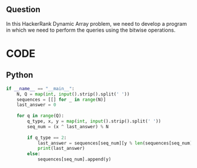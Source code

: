 ## Question
In this HackerRank Dynamic Array problem, we need to develop a program in which we need to perform the queries using the bitwise operations.

# CODE 
## Python 
```py
if __name__ == "__main__":
    N, Q = map(int, input().strip().split(' '))
    sequences = [[] for _ in range(N)]
    last_answer = 0
    
    for q in range(Q):
        q_type, x, y = map(int, input().strip().split(' '))
        seq_num = (x ^ last_answer) % N
        
        if q_type == 2:
            last_answer = sequences[seq_num][y % len(sequences[seq_num])]
            print(last_answer)
        else:
            sequences[seq_num].append(y)
```